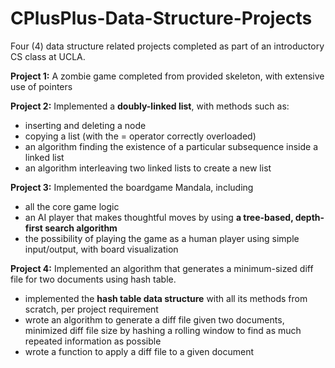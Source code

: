 # CPlusPlus-Data-Structure-Projects
Four (4) data structure related projects completed as part of an introductory CS class at UCLA.

**Project 1:** A zombie game completed from provided skeleton, with extensive use of pointers

**Project 2:** Implemented a **doubly-linked list**, with methods such as:
- inserting and deleting a node
- copying a list (with the = operator correctly overloaded)
- an algorithm finding the existence of a particular subsequence inside a linked list
- an algorithm interleaving two linked lists to create a new list
           
**Project 3:** Implemented the boardgame Mandala, including
- all the core game logic
- an AI player that makes thoughtful moves by using **a tree-based, depth-first search algorithm**
- the possibility of playing the game as a human player using simple input/output, with board visualization

**Project 4:** Implemented an algorithm that generates a minimum-sized diff file for two documents using hash table. 
- implemented the **hash table data structure** with all its methods from scratch, per project requirement
- wrote an algorithm to generate a diff file given two documents, minimized diff file size by hashing a rolling window to find                as much repeated information as possible
- wrote a function to apply a diff file to a given document
           
           
           
            

